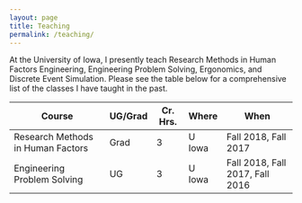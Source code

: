 ```yaml
---
layout: page
title: Teaching
permalink: /teaching/
---
```


At the University of Iowa, I presently teach Research Methods in Human Factors Engineering, Engineering Problem Solving, Ergonomics, and Discrete Event Simulation. Please see the table below for a comprehensive list of the classes I have taught in the past.

| Course                            | UG/Grad | Cr. Hrs. | Where  | When                            |
| --------------------------------- | ------- | -------- | ------ | ------------------------------- |
| Research Methods in Human Factors | Grad    | 3        | U Iowa | Fall 2018, Fall 2017            |
| Engineering Problem Solving       | UG      | 3        | U Iowa | Fall 2018, Fall 2017, Fall 2016 |




